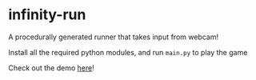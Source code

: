 # infinity-run
 A procedurally generated runner that takes input from webcam!

 Install all the required python modules, and run `main.py` to play the game

 Check out the demo [here](https://youtu.be/1_NdY0oB8hQ)!
